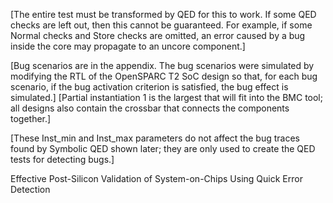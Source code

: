 [The entire test must be transformed by QED for this to work. If some QED checks are left out, then this cannot be guaranteed. For example, if some Normal checks and Store checks are omitted, an error caused by a bug inside the core may propagate to an uncore component.]

[Bug scenarios are in the appendix. The bug scenarios were simulated by modifying the RTL of the OpenSPARC T2 SoC design so that, for each bug scenario, if the bug activation criterion is satisfied, the bug effect is simulated.] [Partial instantiation 1 is the largest that will fit into the BMC tool; all designs also contain the crossbar that connects the components together.] 

[These Inst_min and Inst_max parameters do not affect the bug traces found by Symbolic QED shown later; they are only used to create the QED tests for detecting bugs.]



Effective Post-Silicon Validation of System-on-Chips Using Quick Error Detection